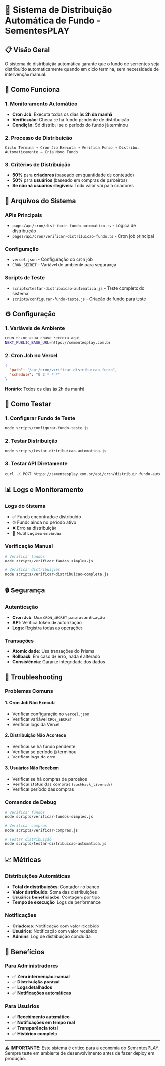 # 🤖 Sistema de Distribuição Automática de Fundo - SementesPLAY

## 📋 **Visão Geral**

O sistema de distribuição automática garante que o fundo de sementes seja distribuído automaticamente quando um ciclo termina, sem necessidade de intervenção manual.

## 🔧 **Como Funciona**

### **1. Monitoramento Automático**
- **Cron Job**: Executa todos os dias às **2h da manhã**
- **Verificação**: Checa se há fundo pendente de distribuição
- **Condição**: Só distribui se o período do fundo já terminou

### **2. Processo de Distribuição**
```
Ciclo Termina → Cron Job Executa → Verifica Fundo → Distribui Automaticamente → Cria Novo Fundo
```

### **3. Critérios de Distribuição**
- **50%** para **criadores** (baseado em quantidade de conteúdo)
- **50%** para **usuários** (baseado em compras de parceiros)
- **Se não há usuários elegíveis**: Todo valor vai para criadores

## 📁 **Arquivos do Sistema**

### **APIs Principais**
- `pages/api/cron/distribuir-fundo-automatico.ts` - Lógica de distribuição
- `pages/api/cron/verificar-distribuicao-fundo.ts` - Cron job principal

### **Configuração**
- `vercel.json` - Configuração do cron job
- `CRON_SECRET` - Variável de ambiente para segurança

### **Scripts de Teste**
- `scripts/testar-distribuicao-automatica.js` - Teste completo do sistema
- `scripts/configurar-fundo-teste.js` - Criação de fundo para teste

## ⚙️ **Configuração**

### **1. Variáveis de Ambiente**
```bash
CRON_SECRET=sua_chave_secreta_aqui
NEXT_PUBLIC_BASE_URL=https://sementesplay.com.br
```

### **2. Cron Job no Vercel**
```json
{
  "path": "/api/cron/verificar-distribuicao-fundo",
  "schedule": "0 2 * * *"
}
```
**Horário**: Todos os dias às 2h da manhã

## 🧪 **Como Testar**

### **1. Configurar Fundo de Teste**
```bash
node scripts/configurar-fundo-teste.js
```

### **2. Testar Distribuição**
```bash
node scripts/testar-distribuicao-automatica.js
```

### **3. Testar API Diretamente**
```bash
curl -X POST https://sementesplay.com.br/api/cron/distribuir-fundo-automatico
```

## 📊 **Logs e Monitoramento**

### **Logs do Sistema**
- ✅ Fundo encontrado e distribuído
- ⏰ Fundo ainda no período ativo
- ❌ Erro na distribuição
- 📧 Notificações enviadas

### **Verificação Manual**
```bash
# Verificar fundos
node scripts/verificar-fundos-simples.js

# Verificar distribuições
node scripts/verificar-distribuicao-completa.js
```

## 🔒 **Segurança**

### **Autenticação**
- **Cron Job**: Usa `CRON_SECRET` para autenticação
- **API**: Verifica token de autorização
- **Logs**: Registra todas as operações

### **Transações**
- **Atomicidade**: Usa transações do Prisma
- **Rollback**: Em caso de erro, nada é alterado
- **Consistência**: Garante integridade dos dados

## 🚨 **Troubleshooting**

### **Problemas Comuns**

#### **1. Cron Job Não Executa**
- Verificar configuração no `vercel.json`
- Verificar variável `CRON_SECRET`
- Verificar logs da Vercel

#### **2. Distribuição Não Acontece**
- Verificar se há fundo pendente
- Verificar se período já terminou
- Verificar logs de erro

#### **3. Usuários Não Recebem**
- Verificar se há compras de parceiros
- Verificar status das compras (`cashback_liberado`)
- Verificar período das compras

### **Comandos de Debug**
```bash
# Verificar fundos
node scripts/verificar-fundos-simples.js

# Verificar compras
node scripts/verificar-compras.js

# Testar distribuição
node scripts/testar-distribuicao-automatica.js
```

## 📈 **Métricas**

### **Distribuições Automáticas**
- **Total de distribuições**: Contador no banco
- **Valor distribuído**: Soma das distribuições
- **Usuários beneficiados**: Contagem por tipo
- **Tempo de execução**: Logs de performance

### **Notificações**
- **Criadores**: Notificação com valor recebido
- **Usuários**: Notificação com valor recebido
- **Admins**: Log de distribuição concluída

## 🎯 **Benefícios**

### **Para Administradores**
- ✅ **Zero intervenção manual**
- ✅ **Distribuição pontual**
- ✅ **Logs detalhados**
- ✅ **Notificações automáticas**

### **Para Usuários**
- ✅ **Recebimento automático**
- ✅ **Notificações em tempo real**
- ✅ **Transparência total**
- ✅ **Histórico completo**

---

**⚠️ IMPORTANTE**: Este sistema é crítico para a economia do SementesPLAY. Sempre teste em ambiente de desenvolvimento antes de fazer deploy em produção.
